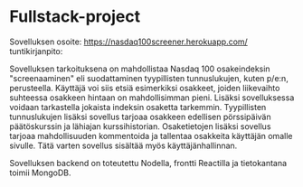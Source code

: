 # Fullstack-project

Sovelluksen osoite: https://nasdaq100screener.herokuapp.com/
tuntikirjanpito: 

Sovelluksen tarkoituksena on mahdollistaa Nasdaq 100 osakeindeksin "screenaaminen" eli suodattaminen tyypillisten tunnuslukujen, kuten p/e:n, perusteella.
Käyttäjä voi siis etsiä esimerkiksi osakkeet, joiden liikevaihto suhteessa osakkeen hintaan on mahdollisimman pieni. 
Lisäksi sovelluksessa voidaan tarkastella jokaista indeksin osaketta tarkemmin. Tyypillisten tunnuslukujen lisäksi sovellus tarjoaa osakkeen edellisen pörssipäivän päätöskurssin ja lähiajan kurssihistorian.
Osaketietojen lisäksi sovellus tarjoaa mahdollisuuden kommentoida ja tallentaa osakkeita käyttäjän omalle sivulle. 
Tätä varten sovellus sisältää myös käyttäjänhallinnan. 

Sovelluksen backend on toteutettu Nodella, frontti Reactilla ja tietokantana toimii MongoDB. 
